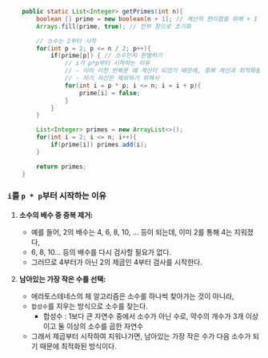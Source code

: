 ```java
    public static List<Integer> getPrimes(int n){
        boolean [] prime = new boolean[n + 1]; // 계산의 편리함을 위해 + 1
        Arrays.fill(prime, true); // 전부 참으로 초기화

        // 소수는 2부터 시작
        for(int p = 2; p <= n / 2; p++){
            if(prime[p]) { // 소수인지 판별하기
                // i가 p*p부터 시작하는 이유
                // - 이미 이전 반복문 때 계산이 되었기 때문에, 중복 계산과 최적화를 위해서
                // - 자기 자신은 제외하기 위해서
                for(int i = p * p; i <= n; i = i + p){
                    prime[i] = false;
                }
            }
        }

        List<Integer> primes = new ArrayList<>();
        for(int i = 2; i <= n; i++){
            if(prime[i]) primes.add(i);
        }

        return primes;
    }
```
### `i`를 `p * p`부터 시작하는 이유
1. **소수의 배수 중 중복 제거:** 
    - 예를 들어, 2의 배수는 4, 6, 8, 10, ... 등이 되는데, 이미 2를 통해 4는 지워졌다,
    - 6, 8, 10... 등의 배수를 다시 검사할 필요가 없다.
    - 그러므로 4부터가 아닌 2의 제곱인 4부터 검사를 시작한다.

2. **남아있는 가장 작은 수를 선택:** 
   - 에라토스테네스의 체 알고리즘은 소수를 하나씩 찾아가는 것이 아니라, 
   - `합성수`를 지우는 방식으로 소수를 찾는다.
     - 합성수 : 1보다 큰 자연수 중에서 소수가 아닌 수로, 약수의 개수가 3개 이상이고 둘 이상의 소수를 곱한 자연수
   - 그래서 제곱부터 시작하여 지워나가면, 남아있는 가장 작은 수가 다음 소수가 되기 때문에 최적화된 방식이다.